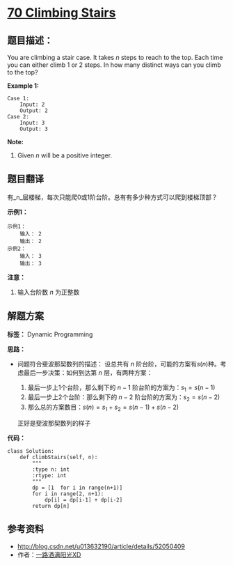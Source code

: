 # [70 Climbing Stairs](https://leetcode.com/problems/climbing-stairs/description/)

## 题目描述：

You are climbing a stair case. It takes _n_ steps to reach to the top.
Each time you can either climb 1 or 2 steps. In how many distinct ways can you climb to the top?

**Example 1:**

```
Case 1:
	Input: 2
	Output: 2
Case 2:
	Input: 3
	Output: 3
```

**Note:**
1.	Given _n_ will be a positive integer.

## 题目翻译

有_n_层楼梯，每次只能爬0或1阶台阶。总有有多少种方式可以爬到楼梯顶部？

**示例1：**

```
示例1：
	输入： 2
	输出： 2
示例2：
	输入： 3
	输出： 3
```

**注意：**
1.	输入台阶数 _n_ 为正整数

## 解题方案

**标签：** Dynamic Programming

**思路：**

 - 问题符合斐波那契数列的描述：
	设总共有 _n_ 阶台阶，可能的方案有$s(n)$种。考虑最后一步决策：如何到达第 _n_ 层，有两种方案：
	1. 最后一步上1个台阶，那么剩下的 $n-1$ 阶台阶的方案为：$s_1=s(n-1)$
	2. 最后一步上2个台阶：那么剩下的 $n-2$ 阶台阶的方案为：$s_2=s(n-2)$
	3. 那么总的方案数目：$s(n)=s_1+s_2=s(n-1)+s(n-2)$

	正好是斐波那契数列的样子

**代码：**

```
class Solution:
	def climbStairs(self, n):
		""" 
		:type n: int 
		:rtype: int 
		""" 
		dp = [1  for i in range(n+1)] 
		for i in range(2, n+1): 
			dp[i] = dp[i-1] + dp[i-2] 
		return dp[n]
```

## 参考资料

- http://blog.csdn.net/u013632190/article/details/52050409
- 作者：[一路洒满阳光XD](http://blog.csdn.net/u013632190)